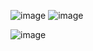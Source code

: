 ![image](https://user-images.githubusercontent.com/57319180/204151738-96e8e303-e07b-4306-9072-a80c75d64547.png)
![image](https://user-images.githubusercontent.com/57319180/204151747-433e0295-3510-4e78-8ba2-a9493e39f283.png)

![image](https://user-images.githubusercontent.com/57319180/204151757-e34a9926-9a2c-428b-951c-9016767dd5f1.png)
